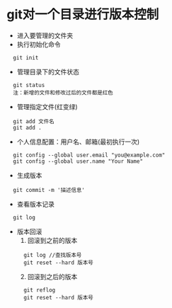 # git对一个目录进行版本控制
+ 进入要管理的文件夹
+ 执行初始化命令  
```
  git init
```
+ 管理目录下的文件状态  
```
  git status    
  注：新增的文件和修改过后的文件都是红色
```   
+ 管理指定文件(红变绿)
```
  git add 文件名  
  git add .
```
+ 个人信息配置：用户名、邮箱(最初执行一次)
```
  git config --global user.email "you@example.com"  
  git config --global user.name "Your Name"
``` 
+ 生成版本
```
  git commit -m '描述信息'
```
+ 查看版本记录
```
  git log
```
- 版本回滚  
  1. 回滚到之前的版本
  ```
    git log //查找版本号
    git reset --hard 版本号
  ```
  2.  回滚到之后的版本
  ```
    git reflog
    git reset --hard 版本号
  ```



